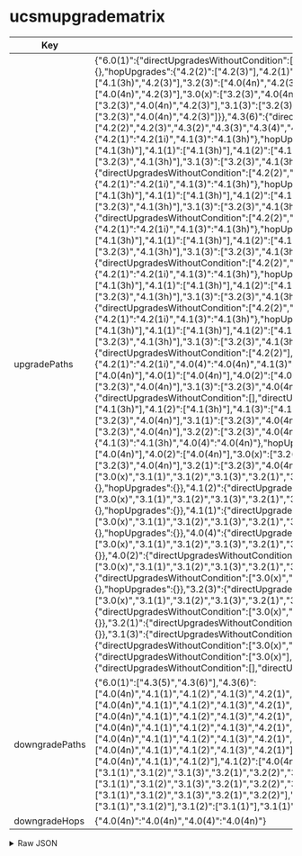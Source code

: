 # ucsmupgradematrix

| Key | Value |
| --- | --- |
| upgradePaths | {"6.0(1)":{"directUpgradesWithoutCondition":["4.2(3)","4.3(2)","4.3(3)","4.3(4)","4.3(5)","4.3(6)"],"directUpgradesWithCondition":{},"hopUpgrades":{"4.2(2)":["4.2(3)"],"4.2(1)":["4.2(1i)","4.2(3)"],"4.1(1)":["4.1(3h)","4.2(3)"],"4.1(2)":["4.1(3h)","4.2(3)"],"4.1(3)":["4.1(3h)","4.2(3)"],"3.2(3)":["4.0(4n)","4.2(3)"],"4.0(1)":["4.0(4n)","4.2(3)"],"4.0(2)":["4.0(4n)","4.2(3)"],"4.0(4)":["4.0(4n)","4.2(3)"],"3.0(x)":["3.2(3)","4.0(4n)","4.2(3)"],"3.1(1)":["3.2(3)","4.0(4n)","4.2(3)"],"3.1(2)":["3.2(3)","4.0(4n)","4.2(3)"],"3.1(3)":["3.2(3)","4.0(4n)","4.2(3)"],"3.2(1)":["3.2(3)","4.0(4n)","4.2(3)"],"3.2(2)":["3.2(3)","4.0(4n)","4.2(3)"]}},"4.3(6)":{"directUpgradesWithoutCondition":["4.2(2)","4.2(3)","4.3(2)","4.3(3)","4.3(4)","4.3(5)"],"directUpgradesWithCondition":{"4.2(1)":"4.2(1i)","4.1(3)":"4.1(3h)"},"hopUpgrades":{"3.2(3)":["4.1(3h)"],"4.0(1)":["4.1(3h)"],"4.0(2)":["4.1(3h)"],"4.0(4)":["4.1(3h)"],"4.1(1)":["4.1(3h)"],"4.1(2)":["4.1(3h)"],"3.0(x)":["3.2(3)","4.1(3h)"],"3.1(1)":["3.2(3)","4.1(3h)"],"3.1(2)":["3.2(3)","4.1(3h)"],"3.1(3)":["3.2(3)","4.1(3h)"],"3.2(1)":["3.2(3)","4.1(3h)"],"3.2(2)":["3.2(3)","4.1(3h)"]}},"4.3(5)":{"directUpgradesWithoutCondition":["4.2(2)","4.2(3)","4.3(2)","4.3(3)","4.3(4)"],"directUpgradesWithCondition":{"4.2(1)":"4.2(1i)","4.1(3)":"4.1(3h)"},"hopUpgrades":{"3.2(3)":["4.1(3h)"],"4.0(1)":["4.1(3h)"],"4.0(2)":["4.1(3h)"],"4.0(4)":["4.1(3h)"],"4.1(1)":["4.1(3h)"],"4.1(2)":["4.1(3h)"],"3.0(x)":["3.2(3)","4.1(3h)"],"3.1(1)":["3.2(3)","4.1(3h)"],"3.1(2)":["3.2(3)","4.1(3h)"],"3.1(3)":["3.2(3)","4.1(3h)"],"3.2(1)":["3.2(3)","4.1(3h)"],"3.2(2)":["3.2(3)","4.1(3h)"]}},"4.3(4)":{"directUpgradesWithoutCondition":["4.2(2)","4.2(3)","4.3(2)","4.3(3)"],"directUpgradesWithCondition":{"4.2(1)":"4.2(1i)","4.1(3)":"4.1(3h)"},"hopUpgrades":{"3.2(3)":["4.1(3h)"],"4.0(1)":["4.1(3h)"],"4.0(2)":["4.1(3h)"],"4.0(4)":["4.1(3h)"],"4.1(1)":["4.1(3h)"],"4.1(2)":["4.1(3h)"],"3.0(x)":["3.2(3)","4.1(3h)"],"3.1(1)":["3.2(3)","4.1(3h)"],"3.1(2)":["3.2(3)","4.1(3h)"],"3.1(3)":["3.2(3)","4.1(3h)"],"3.2(1)":["3.2(3)","4.1(3h)"],"3.2(2)":["3.2(3)","4.1(3h)"]}},"4.3(3)":{"directUpgradesWithoutCondition":["4.2(2)","4.2(3)","4.3(2)"],"directUpgradesWithCondition":{"4.2(1)":"4.2(1i)","4.1(3)":"4.1(3h)"},"hopUpgrades":{"3.2(3)":["4.1(3h)"],"4.0(1)":["4.1(3h)"],"4.0(2)":["4.1(3h)"],"4.0(4)":["4.1(3h)"],"4.1(1)":["4.1(3h)"],"4.1(2)":["4.1(3h)"],"3.0(x)":["3.2(3)","4.1(3h)"],"3.1(1)":["3.2(3)","4.1(3h)"],"3.1(2)":["3.2(3)","4.1(3h)"],"3.1(3)":["3.2(3)","4.1(3h)"],"3.2(1)":["3.2(3)","4.1(3h)"],"3.2(2)":["3.2(3)","4.1(3h)"]}},"4.3(2)":{"directUpgradesWithoutCondition":["4.2(2)","4.2(3)","4.2(2)"],"directUpgradesWithCondition":{"4.2(1)":"4.2(1i)","4.1(3)":"4.1(3h)"},"hopUpgrades":{"3.2(3)":["4.1(3h)"],"4.0(1)":["4.1(3h)"],"4.0(2)":["4.1(3h)"],"4.0(4)":["4.1(3h)"],"4.1(1)":["4.1(3h)"],"4.1(2)":["4.1(3h)"],"3.0(x)":["3.2(3)","4.1(3h)"],"3.1(1)":["3.2(3)","4.1(3h)"],"3.1(2)":["3.2(3)","4.1(3h)"],"3.1(3)":["3.2(3)","4.1(3h)"],"3.2(1)":["3.2(3)","4.1(3h)"],"3.2(2)":["3.2(3)","4.1(3h)"]}},"4.2(3)":{"directUpgradesWithoutCondition":["4.2(2)"],"directUpgradesWithCondition":{"4.2(1)":"4.2(1i)","4.0(4)":"4.0(4n)","4.1(3)":"4.1(3h)"},"hopUpgrades":{"4.1(1)":["4.1(3h)"],"4.1(2)":["4.1(3h)"],"3.2(3)":["4.0(4n)"],"4.0(1)":["4.0(4n)"],"4.0(2)":["4.0(4n)"],"3.0(x)":["3.2(3)","4.0(4n)"],"3.1(1)":["3.2(3)","4.0(4n)"],"3.1(2)":["3.2(3)","4.0(4n)"],"3.1(3)":["3.2(3)","4.0(4n)"],"3.2(1)":["3.2(3)","4.0(4n)"],"3.2(2)":["3.2(3)","4.0(4n)"]}},"4.2(2)":{"directUpgradesWithoutCondition":[],"directUpgradesWithCondition":{"4.2(1)":"4.2(1i)","4.0(4)":"4.0(4n)"},"hopUpgrades":{"4.1(1)":["4.1(3h)"],"4.1(2)":["4.1(3h)"],"4.1(3)":["4.1(3h)"],"3.2(3)":["4.0(4n)"],"4.0(1)":["4.0(4n)"],"4.0(2)":["4.0(4n)"],"3.0(x)":["3.2(3)","4.0(4n)"],"3.1(1)":["3.2(3)","4.0(4n)"],"3.1(2)":["3.2(3)","4.0(4n)"],"3.1(3)":["3.2(3)","4.0(4n)"],"3.2(1)":["3.2(3)","4.0(4n)"],"3.2(2)":["3.2(3)","4.0(4n)"]}},"4.2(1)":{"directUpgradesWithoutCondition":[],"directUpgradesWithCondition":{"4.1(3)":"4.1(3h)","4.0(4)":"4.0(4n)"},"hopUpgrades":{"4.1(1)":["4.1(3h)"],"4.1(2)":["4.1(3h)"],"3.2(3)":["4.0(4n)"],"4.0(1)":["4.0(4n)"],"4.0(2)":["4.0(4n)"],"3.0(x)":["3.2(3)","4.0(4n)"],"3.1(1)":["3.2(3)","4.0(4n)"],"3.1(2)":["3.2(3)","4.0(4n)"],"3.1(3)":["3.2(3)","4.0(4n)"],"3.2(1)":["3.2(3)","4.0(4n)"],"3.2(2)":["3.2(3)","4.0(4n)"]}},"4.1(3)":{"directUpgradesWithoutCondition":["3.0(x)","3.1(1)","3.1(2)","3.1(3)","3.2(1)","3.2(2)","3.2(3)","4.0(1)","4.0(2)","4.0(4)","4.1(1)","4.1(2)"],"directUpgradesWithCondition":{},"hopUpgrades":{}},"4.1(2)":{"directUpgradesWithoutCondition":["3.0(x)","3.1(1)","3.1(2)","3.1(3)","3.2(1)","3.2(2)","3.2(3)","4.0(1)","4.0(2)","4.0(4)","4.1(1)"],"directUpgradesWithCondition":{},"hopUpgrades":{}},"4.1(1)":{"directUpgradesWithoutCondition":["3.0(x)","3.1(1)","3.1(2)","3.1(3)","3.2(1)","3.2(2)","3.2(3)","4.0(1)","4.0(2)","4.0(4)"],"directUpgradesWithCondition":{},"hopUpgrades":{}},"4.0(4)":{"directUpgradesWithoutCondition":["3.0(x)","3.1(1)","3.1(2)","3.1(3)","3.2(1)","3.2(2)","3.2(3)","4.0(1)","4.0(2)"],"directUpgradesWithCondition":{},"hopUpgrades":{}},"4.0(2)":{"directUpgradesWithoutCondition":["3.0(x)","3.1(1)","3.1(2)","3.1(3)","3.2(1)","3.2(2)","3.2(3)","4.0(1)"],"directUpgradesWithCondition":{},"hopUpgrades":{}},"4.0(1)":{"directUpgradesWithoutCondition":["3.0(x)","3.1(1)","3.1(2)","3.1(3)","3.2(1)","3.2(2)","3.2(3)"],"directUpgradesWithCondition":{},"hopUpgrades":{}},"3.2(3)":{"directUpgradesWithoutCondition":["3.0(x)","3.1(1)","3.1(2)","3.1(3)","3.2(1)","3.2(2)"],"directUpgradesWithCondition":{},"hopUpgrades":{}},"3.2(2)":{"directUpgradesWithoutCondition":["3.0(x)","3.1(1)","3.1(2)","3.1(3)","3.2(1)"],"directUpgradesWithCondition":{},"hopUpgrades":{}},"3.2(1)":{"directUpgradesWithoutCondition":["3.0(x)","3.1(1)","3.1(2)","3.1(3)"],"directUpgradesWithCondition":{},"hopUpgrades":{}},"3.1(3)":{"directUpgradesWithoutCondition":["3.0(x)","3.1(1)","3.1(2)"],"directUpgradesWithCondition":{},"hopUpgrades":{}},"3.1(2)":{"directUpgradesWithoutCondition":["3.0(x)","3.1(1)"],"directUpgradesWithCondition":{},"hopUpgrades":{}},"3.1(1)":{"directUpgradesWithoutCondition":["3.0(x)"],"directUpgradesWithCondition":{},"hopUpgrades":{}},"3.0(x)":{"directUpgradesWithoutCondition":[],"directUpgradesWithCondition":{},"hopUpgrades":{}}} |
| downgradePaths | {"6.0(1)":["4.3(5)","4.3(6)"],"4.3(6)":["4.0(4n)","4.1(1)","4.1(2)","4.1(3)","4.2(1)","4.2(2)","4.2(3)","4.3(2)","4.3(3)","4.3(4)","4.3(5)"],"4.3(5)":["4.0(4n)","4.1(1)","4.1(2)","4.1(3)","4.2(1)","4.2(2)","4.2(3)","4.3(2)","4.3(3)","4.3(4)"],"4.3(4)":["4.0(4n)","4.1(1)","4.1(2)","4.1(3)","4.2(1)","4.2(2)","4.2(3)","4.3(2)","4.3(3)"],"4.3(3)":["4.0(4n)","4.1(1)","4.1(2)","4.1(3)","4.2(1)","4.2(2)","4.2(3)","4.3(2)"],"4.3(2)":["4.0(4n)","4.1(1)","4.1(2)","4.1(3)","4.2(1)","4.2(2)","4.2(3)"],"4.2(3)":["4.0(4n)","4.1(1)","4.1(2)","4.1(3)","4.2(1)","4.2(2)"],"4.2(2)":["4.0(4n)","4.1(1)","4.1(2)","4.1(3)","4.2(1)"],"4.2(1)":["4.0(4n)","4.1(1)","4.1(2)","4.1(3)"],"4.1(3)":["4.0(4n)","4.1(1)","4.1(2)"],"4.1(2)":["4.0(4n)","4.1(1)"],"4.1(1)":["4.0(4)","4.0(4n)"],"4.0(4n)":["3.1(1)","3.1(2)","3.1(3)","3.2(1)","3.2(2)","3.2(3)","4.0(1)","4.0(2)","4.0(4)"],"4.0(4)":["3.1(3)","3.2(3)","4.0(1)","4.0(2)"],"4.0(2)":["3.1(1)","3.1(2)","3.1(3)","3.2(1)","3.2(2)","3.2(3)","4.0(1)"],"4.0(1)":["3.1(1)","3.1(2)","3.1(3)","3.2(1)","3.2(2)","3.2(3)"],"3.2(3)":["3.1(1)","3.1(2)","3.1(3)","3.2(1)","3.2(2)"],"3.2(2)":["3.1(1)","3.1(2)","3.1(3)","3.2(1)"],"3.2(1)":["3.1(1)","3.1(2)","3.1(3)"],"3.1(3)":["3.1(1)","3.1(2)"],"3.1(2)":["3.1(1)"],"3.1(1)":[]} |
| downgradeHops | {"4.0(4n)":"4.0(4n)","4.0(4)":"4.0(4n)"} |

<details><summary>Raw JSON</summary>

```json
{
  "upgradePaths": {
    "6.0(1)": {
      "directUpgradesWithoutCondition": [
        "4.2(3)",
        "4.3(2)",
        "4.3(3)",
        "4.3(4)",
        "4.3(5)",
        "4.3(6)"
      ],
      "directUpgradesWithCondition": {},
      "hopUpgrades": {
        "4.2(2)": [
          "4.2(3)"
        ],
        "4.2(1)": [
          "4.2(1i)",
          "4.2(3)"
        ],
        "4.1(1)": [
          "4.1(3h)",
          "4.2(3)"
        ],
        "4.1(2)": [
          "4.1(3h)",
          "4.2(3)"
        ],
        "4.1(3)": [
          "4.1(3h)",
          "4.2(3)"
        ],
        "3.2(3)": [
          "4.0(4n)",
          "4.2(3)"
        ],
        "4.0(1)": [
          "4.0(4n)",
          "4.2(3)"
        ],
        "4.0(2)": [
          "4.0(4n)",
          "4.2(3)"
        ],
        "4.0(4)": [
          "4.0(4n)",
          "4.2(3)"
        ],
        "3.0(x)": [
          "3.2(3)",
          "4.0(4n)",
          "4.2(3)"
        ],
        "3.1(1)": [
          "3.2(3)",
          "4.0(4n)",
          "4.2(3)"
        ],
        "3.1(2)": [
          "3.2(3)",
          "4.0(4n)",
          "4.2(3)"
        ],
        "3.1(3)": [
          "3.2(3)",
          "4.0(4n)",
          "4.2(3)"
        ],
        "3.2(1)": [
          "3.2(3)",
          "4.0(4n)",
          "4.2(3)"
        ],
        "3.2(2)": [
          "3.2(3)",
          "4.0(4n)",
          "4.2(3)"
        ]
      }
    },
    "4.3(6)": {
      "directUpgradesWithoutCondition": [
        "4.2(2)",
        "4.2(3)",
        "4.3(2)",
        "4.3(3)",
        "4.3(4)",
        "4.3(5)"
      ],
      "directUpgradesWithCondition": {
        "4.2(1)": "4.2(1i)",
        "4.1(3)": "4.1(3h)"
      },
      "hopUpgrades": {
        "3.2(3)": [
          "4.1(3h)"
        ],
        "4.0(1)": [
          "4.1(3h)"
        ],
        "4.0(2)": [
          "4.1(3h)"
        ],
        "4.0(4)": [
          "4.1(3h)"
        ],
        "4.1(1)": [
          "4.1(3h)"
        ],
        "4.1(2)": [
          "4.1(3h)"
        ],
        "3.0(x)": [
          "3.2(3)",
          "4.1(3h)"
        ],
        "3.1(1)": [
          "3.2(3)",
          "4.1(3h)"
        ],
        "3.1(2)": [
          "3.2(3)",
          "4.1(3h)"
        ],
        "3.1(3)": [
          "3.2(3)",
          "4.1(3h)"
        ],
        "3.2(1)": [
          "3.2(3)",
          "4.1(3h)"
        ],
        "3.2(2)": [
          "3.2(3)",
          "4.1(3h)"
        ]
      }
    },
    "4.3(5)": {
      "directUpgradesWithoutCondition": [
        "4.2(2)",
        "4.2(3)",
        "4.3(2)",
        "4.3(3)",
        "4.3(4)"
      ],
      "directUpgradesWithCondition": {
        "4.2(1)": "4.2(1i)",
        "4.1(3)": "4.1(3h)"
      },
      "hopUpgrades": {
        "3.2(3)": [
          "4.1(3h)"
        ],
        "4.0(1)": [
          "4.1(3h)"
        ],
        "4.0(2)": [
          "4.1(3h)"
        ],
        "4.0(4)": [
          "4.1(3h)"
        ],
        "4.1(1)": [
          "4.1(3h)"
        ],
        "4.1(2)": [
          "4.1(3h)"
        ],
        "3.0(x)": [
          "3.2(3)",
          "4.1(3h)"
        ],
        "3.1(1)": [
          "3.2(3)",
          "4.1(3h)"
        ],
        "3.1(2)": [
          "3.2(3)",
          "4.1(3h)"
        ],
        "3.1(3)": [
          "3.2(3)",
          "4.1(3h)"
        ],
        "3.2(1)": [
          "3.2(3)",
          "4.1(3h)"
        ],
        "3.2(2)": [
          "3.2(3)",
          "4.1(3h)"
        ]
      }
    },
    "4.3(4)": {
      "directUpgradesWithoutCondition": [
        "4.2(2)",
        "4.2(3)",
        "4.3(2)",
        "4.3(3)"
      ],
      "directUpgradesWithCondition": {
        "4.2(1)": "4.2(1i)",
        "4.1(3)": "4.1(3h)"
      },
      "hopUpgrades": {
        "3.2(3)": [
          "4.1(3h)"
        ],
        "4.0(1)": [
          "4.1(3h)"
        ],
        "4.0(2)": [
          "4.1(3h)"
        ],
        "4.0(4)": [
          "4.1(3h)"
        ],
        "4.1(1)": [
          "4.1(3h)"
        ],
        "4.1(2)": [
          "4.1(3h)"
        ],
        "3.0(x)": [
          "3.2(3)",
          "4.1(3h)"
        ],
        "3.1(1)": [
          "3.2(3)",
          "4.1(3h)"
        ],
        "3.1(2)": [
          "3.2(3)",
          "4.1(3h)"
        ],
        "3.1(3)": [
          "3.2(3)",
          "4.1(3h)"
        ],
        "3.2(1)": [
          "3.2(3)",
          "4.1(3h)"
        ],
        "3.2(2)": [
          "3.2(3)",
          "4.1(3h)"
        ]
      }
    },
    "4.3(3)": {
      "directUpgradesWithoutCondition": [
        "4.2(2)",
        "4.2(3)",
        "4.3(2)"
      ],
      "directUpgradesWithCondition": {
        "4.2(1)": "4.2(1i)",
        "4.1(3)": "4.1(3h)"
      },
      "hopUpgrades": {
        "3.2(3)": [
          "4.1(3h)"
        ],
        "4.0(1)": [
          "4.1(3h)"
        ],
        "4.0(2)": [
          "4.1(3h)"
        ],
        "4.0(4)": [
          "4.1(3h)"
        ],
        "4.1(1)": [
          "4.1(3h)"
        ],
        "4.1(2)": [
          "4.1(3h)"
        ],
        "3.0(x)": [
          "3.2(3)",
          "4.1(3h)"
        ],
        "3.1(1)": [
          "3.2(3)",
          "4.1(3h)"
        ],
        "3.1(2)": [
          "3.2(3)",
          "4.1(3h)"
        ],
        "3.1(3)": [
          "3.2(3)",
          "4.1(3h)"
        ],
        "3.2(1)": [
          "3.2(3)",
          "4.1(3h)"
        ],
        "3.2(2)": [
          "3.2(3)",
          "4.1(3h)"
        ]
      }
    },
    "4.3(2)": {
      "directUpgradesWithoutCondition": [
        "4.2(2)",
        "4.2(3)",
        "4.2(2)"
      ],
      "directUpgradesWithCondition": {
        "4.2(1)": "4.2(1i)",
        "4.1(3)": "4.1(3h)"
      },
      "hopUpgrades": {
        "3.2(3)": [
          "4.1(3h)"
        ],
        "4.0(1)": [
          "4.1(3h)"
        ],
        "4.0(2)": [
          "4.1(3h)"
        ],
        "4.0(4)": [
          "4.1(3h)"
        ],
        "4.1(1)": [
          "4.1(3h)"
        ],
        "4.1(2)": [
          "4.1(3h)"
        ],
        "3.0(x)": [
          "3.2(3)",
          "4.1(3h)"
        ],
        "3.1(1)": [
          "3.2(3)",
          "4.1(3h)"
        ],
        "3.1(2)": [
          "3.2(3)",
          "4.1(3h)"
        ],
        "3.1(3)": [
          "3.2(3)",
          "4.1(3h)"
        ],
        "3.2(1)": [
          "3.2(3)",
          "4.1(3h)"
        ],
        "3.2(2)": [
          "3.2(3)",
          "4.1(3h)"
        ]
      }
    },
    "4.2(3)": {
      "directUpgradesWithoutCondition": [
        "4.2(2)"
      ],
      "directUpgradesWithCondition": {
        "4.2(1)": "4.2(1i)",
        "4.0(4)": "4.0(4n)",
        "4.1(3)": "4.1(3h)"
      },
      "hopUpgrades": {
        "4.1(1)": [
          "4.1(3h)"
        ],
        "4.1(2)": [
          "4.1(3h)"
        ],
        "3.2(3)": [
          "4.0(4n)"
        ],
        "4.0(1)": [
          "4.0(4n)"
        ],
        "4.0(2)": [
          "4.0(4n)"
        ],
        "3.0(x)": [
          "3.2(3)",
          "4.0(4n)"
        ],
        "3.1(1)": [
          "3.2(3)",
          "4.0(4n)"
        ],
        "3.1(2)": [
          "3.2(3)",
          "4.0(4n)"
        ],
        "3.1(3)": [
          "3.2(3)",
          "4.0(4n)"
        ],
        "3.2(1)": [
          "3.2(3)",
          "4.0(4n)"
        ],
        "3.2(2)": [
          "3.2(3)",
          "4.0(4n)"
        ]
      }
    },
    "4.2(2)": {
      "directUpgradesWithoutCondition": [],
      "directUpgradesWithCondition": {
        "4.2(1)": "4.2(1i)",
        "4.0(4)": "4.0(4n)"
      },
      "hopUpgrades": {
        "4.1(1)": [
          "4.1(3h)"
        ],
        "4.1(2)": [
          "4.1(3h)"
        ],
        "4.1(3)": [
          "4.1(3h)"
        ],
        "3.2(3)": [
          "4.0(4n)"
        ],
        "4.0(1)": [
          "4.0(4n)"
        ],
        "4.0(2)": [
          "4.0(4n)"
        ],
        "3.0(x)": [
          "3.2(3)",
          "4.0(4n)"
        ],
        "3.1(1)": [
          "3.2(3)",
          "4.0(4n)"
        ],
        "3.1(2)": [
          "3.2(3)",
          "4.0(4n)"
        ],
        "3.1(3)": [
          "3.2(3)",
          "4.0(4n)"
        ],
        "3.2(1)": [
          "3.2(3)",
          "4.0(4n)"
        ],
        "3.2(2)": [
          "3.2(3)",
          "4.0(4n)"
        ]
      }
    },
    "4.2(1)": {
      "directUpgradesWithoutCondition": [],
      "directUpgradesWithCondition": {
        "4.1(3)": "4.1(3h)",
        "4.0(4)": "4.0(4n)"
      },
      "hopUpgrades": {
        "4.1(1)": [
          "4.1(3h)"
        ],
        "4.1(2)": [
          "4.1(3h)"
        ],
        "3.2(3)": [
          "4.0(4n)"
        ],
        "4.0(1)": [
          "4.0(4n)"
        ],
        "4.0(2)": [
          "4.0(4n)"
        ],
        "3.0(x)": [
          "3.2(3)",
          "4.0(4n)"
        ],
        "3.1(1)": [
          "3.2(3)",
          "4.0(4n)"
        ],
        "3.1(2)": [
          "3.2(3)",
          "4.0(4n)"
        ],
        "3.1(3)": [
          "3.2(3)",
          "4.0(4n)"
        ],
        "3.2(1)": [
          "3.2(3)",
          "4.0(4n)"
        ],
        "3.2(2)": [
          "3.2(3)",
          "4.0(4n)"
        ]
      }
    },
    "4.1(3)": {
      "directUpgradesWithoutCondition": [
        "3.0(x)",
        "3.1(1)",
        "3.1(2)",
        "3.1(3)",
        "3.2(1)",
        "3.2(2)",
        "3.2(3)",
        "4.0(1)",
        "4.0(2)",
        "4.0(4)",
        "4.1(1)",
        "4.1(2)"
      ],
      "directUpgradesWithCondition": {},
      "hopUpgrades": {}
    },
    "4.1(2)": {
      "directUpgradesWithoutCondition": [
        "3.0(x)",
        "3.1(1)",
        "3.1(2)",
        "3.1(3)",
        "3.2(1)",
        "3.2(2)",
        "3.2(3)",
        "4.0(1)",
        "4.0(2)",
        "4.0(4)",
        "4.1(1)"
      ],
      "directUpgradesWithCondition": {},
      "hopUpgrades": {}
    },
    "4.1(1)": {
      "directUpgradesWithoutCondition": [
        "3.0(x)",
        "3.1(1)",
        "3.1(2)",
        "3.1(3)",
        "3.2(1)",
        "3.2(2)",
        "3.2(3)",
        "4.0(1)",
        "4.0(2)",
        "4.0(4)"
      ],
      "directUpgradesWithCondition": {},
      "hopUpgrades": {}
    },
    "4.0(4)": {
      "directUpgradesWithoutCondition": [
        "3.0(x)",
        "3.1(1)",
        "3.1(2)",
        "3.1(3)",
        "3.2(1)",
        "3.2(2)",
        "3.2(3)",
        "4.0(1)",
        "4.0(2)"
      ],
      "directUpgradesWithCondition": {},
      "hopUpgrades": {}
    },
    "4.0(2)": {
      "directUpgradesWithoutCondition": [
        "3.0(x)",
        "3.1(1)",
        "3.1(2)",
        "3.1(3)",
        "3.2(1)",
        "3.2(2)",
        "3.2(3)",
        "4.0(1)"
      ],
      "directUpgradesWithCondition": {},
      "hopUpgrades": {}
    },
    "4.0(1)": {
      "directUpgradesWithoutCondition": [
        "3.0(x)",
        "3.1(1)",
        "3.1(2)",
        "3.1(3)",
        "3.2(1)",
        "3.2(2)",
        "3.2(3)"
      ],
      "directUpgradesWithCondition": {},
      "hopUpgrades": {}
    },
    "3.2(3)": {
      "directUpgradesWithoutCondition": [
        "3.0(x)",
        "3.1(1)",
        "3.1(2)",
        "3.1(3)",
        "3.2(1)",
        "3.2(2)"
      ],
      "directUpgradesWithCondition": {},
      "hopUpgrades": {}
    },
    "3.2(2)": {
      "directUpgradesWithoutCondition": [
        "3.0(x)",
        "3.1(1)",
        "3.1(2)",
        "3.1(3)",
        "3.2(1)"
      ],
      "directUpgradesWithCondition": {},
      "hopUpgrades": {}
    },
    "3.2(1)": {
      "directUpgradesWithoutCondition": [
        "3.0(x)",
        "3.1(1)",
        "3.1(2)",
        "3.1(3)"
      ],
      "directUpgradesWithCondition": {},
      "hopUpgrades": {}
    },
    "3.1(3)": {
      "directUpgradesWithoutCondition": [
        "3.0(x)",
        "3.1(1)",
        "3.1(2)"
      ],
      "directUpgradesWithCondition": {},
      "hopUpgrades": {}
    },
    "3.1(2)": {
      "directUpgradesWithoutCondition": [
        "3.0(x)",
        "3.1(1)"
      ],
      "directUpgradesWithCondition": {},
      "hopUpgrades": {}
    },
    "3.1(1)": {
      "directUpgradesWithoutCondition": [
        "3.0(x)"
      ],
      "directUpgradesWithCondition": {},
      "hopUpgrades": {}
    },
    "3.0(x)": {
      "directUpgradesWithoutCondition": [],
      "directUpgradesWithCondition": {},
      "hopUpgrades": {}
    }
  },
  "downgradePaths": {
    "6.0(1)": [
      "4.3(5)",
      "4.3(6)"
    ],
    "4.3(6)": [
      "4.0(4n)",
      "4.1(1)",
      "4.1(2)",
      "4.1(3)",
      "4.2(1)",
      "4.2(2)",
      "4.2(3)",
      "4.3(2)",
      "4.3(3)",
      "4.3(4)",
      "4.3(5)"
    ],
    "4.3(5)": [
      "4.0(4n)",
      "4.1(1)",
      "4.1(2)",
      "4.1(3)",
      "4.2(1)",
      "4.2(2)",
      "4.2(3)",
      "4.3(2)",
      "4.3(3)",
      "4.3(4)"
    ],
    "4.3(4)": [
      "4.0(4n)",
      "4.1(1)",
      "4.1(2)",
      "4.1(3)",
      "4.2(1)",
      "4.2(2)",
      "4.2(3)",
      "4.3(2)",
      "4.3(3)"
    ],
    "4.3(3)": [
      "4.0(4n)",
      "4.1(1)",
      "4.1(2)",
      "4.1(3)",
      "4.2(1)",
      "4.2(2)",
      "4.2(3)",
      "4.3(2)"
    ],
    "4.3(2)": [
      "4.0(4n)",
      "4.1(1)",
      "4.1(2)",
      "4.1(3)",
      "4.2(1)",
      "4.2(2)",
      "4.2(3)"
    ],
    "4.2(3)": [
      "4.0(4n)",
      "4.1(1)",
      "4.1(2)",
      "4.1(3)",
      "4.2(1)",
      "4.2(2)"
    ],
    "4.2(2)": [
      "4.0(4n)",
      "4.1(1)",
      "4.1(2)",
      "4.1(3)",
      "4.2(1)"
    ],
    "4.2(1)": [
      "4.0(4n)",
      "4.1(1)",
      "4.1(2)",
      "4.1(3)"
    ],
    "4.1(3)": [
      "4.0(4n)",
      "4.1(1)",
      "4.1(2)"
    ],
    "4.1(2)": [
      "4.0(4n)",
      "4.1(1)"
    ],
    "4.1(1)": [
      "4.0(4)",
      "4.0(4n)"
    ],
    "4.0(4n)": [
      "3.1(1)",
      "3.1(2)",
      "3.1(3)",
      "3.2(1)",
      "3.2(2)",
      "3.2(3)",
      "4.0(1)",
      "4.0(2)",
      "4.0(4)"
    ],
    "4.0(4)": [
      "3.1(3)",
      "3.2(3)",
      "4.0(1)",
      "4.0(2)"
    ],
    "4.0(2)": [
      "3.1(1)",
      "3.1(2)",
      "3.1(3)",
      "3.2(1)",
      "3.2(2)",
      "3.2(3)",
      "4.0(1)"
    ],
    "4.0(1)": [
      "3.1(1)",
      "3.1(2)",
      "3.1(3)",
      "3.2(1)",
      "3.2(2)",
      "3.2(3)"
    ],
    "3.2(3)": [
      "3.1(1)",
      "3.1(2)",
      "3.1(3)",
      "3.2(1)",
      "3.2(2)"
    ],
    "3.2(2)": [
      "3.1(1)",
      "3.1(2)",
      "3.1(3)",
      "3.2(1)"
    ],
    "3.2(1)": [
      "3.1(1)",
      "3.1(2)",
      "3.1(3)"
    ],
    "3.1(3)": [
      "3.1(1)",
      "3.1(2)"
    ],
    "3.1(2)": [
      "3.1(1)"
    ],
    "3.1(1)": []
  },
  "downgradeHops": {
    "4.0(4n)": "4.0(4n)",
    "4.0(4)": "4.0(4n)"
  }
}
```

</details>